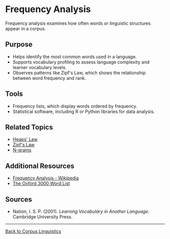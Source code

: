 # Frequency Analysis

Frequency analysis examines how often words or linguistic structures appear in a corpus.

## Purpose

- Helps identify the most common words used in a language.
- Supports vocabulary profiling to assess language complexity and learner vocabulary levels.
- Observes patterns like Zipf's Law, which shows the relationship between word frequency and rank.

## Tools

- Frequency lists, which display words ordered by frequency.
- Statistical software, including R or Python libraries for data analysis.

## Related Topics

- [Heaps' Law](../Laws/Heaps'-Law.md)
- [Zipf's Law](../Laws/Zipf's-Law.md)
- [N-grams](N-grams.md)

## Additional Resources

- [Frequency Analysis - Wikipedia](https://en.wikipedia.org/wiki/Frequency_analysis)
- [The Oxford 3000 Word List](https://www.oxfordlearnersdictionaries.com/wordlist/oxford3000/)

## Sources

- Nation, I. S. P. (2001). *Learning Vocabulary in Another Language*. Cambridge University Press.

---

[Back to Corpus Linguistics](README.md)
